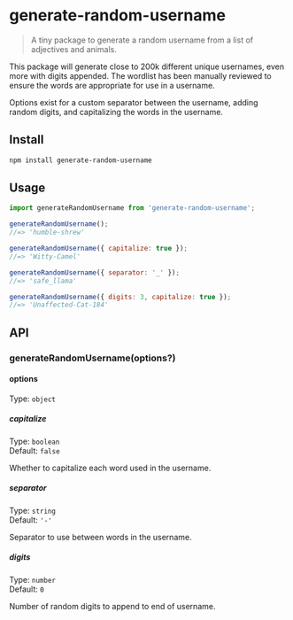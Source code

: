 # generate-random-username

> A tiny package to generate a random username from a list of adjectives and animals.

This package will generate close to 200k different unique usernames, even more with digits appended. The wordlist has been manually reviewed to ensure the words are appropriate for use in a username.

Options exist for a custom separator between the username, adding random digits, and capitalizing the words in the username.

## Install

```sh
npm install generate-random-username
```

## Usage

```js
import generateRandomUsername from 'generate-random-username';

generateRandomUsername();
//=> 'humble-shrew'

generateRandomUsername({ capitalize: true });
//=> 'Witty-Camel'

generateRandomUsername({ separator: '_' });
//=> 'safe_llama'

generateRandomUsername({ digits: 3, capitalize: true });
//=> 'Unaffected-Cat-184'
```

## API

### generateRandomUsername(options?)

#### options

Type: `object`

##### capitalize

Type: `boolean`\
Default: `false`

Whether to capitalize each word used in the username.

##### separator

Type: `string`\
Default: `'-'`

Separator to use between words in the username.

##### digits

Type: `number`\
Default: `0`

Number of random digits to append to end of username.
